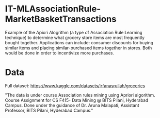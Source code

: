 # IT-MLAssociationRule-MarketBasketTransactions

Example of the Apiori Alogrithm (a type of Association Rule Learning technique) to determine what grocery store items are most frequently bought together.  Applications can include: consumer discounts for buying similar items and placing similar-purchased items together in stores.  Both would be done in order to incentivize more purchases.


# Data
Full dataset: https://www.kaggle.com/datasets/irfanasrullah/groceries

"The data is under course Association rules mining using Apriori algorithm.
Course Assignment for CS F415- Data Mining @ BITS Pilani, Hyderabad Campus.
Done under the guidance of Dr. Aruna Malapati, Assistant Professor, BITS Pilani, Hyderabad Campus."
